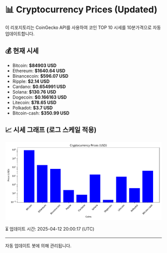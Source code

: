 
# 📊 Cryptocurrency Prices (Updated)

이 리포지토리는 CoinGecko API를 사용하여 코인 TOP 10 시세를 10분가격으로 자동 업데이트합니다.

## 💰 현재 시세
- Bitcoin: **$84903 USD**
- Ethereum: **$1640.64 USD**
- Binancecoin: **$596.07 USD**
- Ripple: **$2.14 USD**
- Cardano: **$0.654991 USD**
- Solana: **$130.76 USD**
- Dogecoin: **$0.166163 USD**
- Litecoin: **$78.65 USD**
- Polkadot: **$3.7 USD**
- Bitcoin-cash: **$350.99 USD**

## 📈 시세 그래프 (로그 스케일 적용)
![Crypto Prices](crypto_prices.png)

⏳ 업데이트 시간: 2025-04-12 20:00:17 (UTC)

---
자동 업데이트 봇에 의해 관리됩니다.
